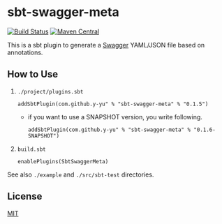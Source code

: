 sbt-swagger-meta
============================

[![Build Status](https://travis-ci.org/y-yu/sbt-swagger-meta.svg?branch=master)](https://travis-ci.org/y-yu/sbt-swagger-meta)
[![Maven Central](https://maven-badges.herokuapp.com/maven-central/com.github.y-yu/sbt-swagger-meta/badge.svg)](https://maven-badges.herokuapp.com/maven-central/com.github.y-yu/sbt-swagger-meta)

This is a sbt plugin to generate a [Swagger](https://swagger.io/) YAML/JSON file based on annotations.

## How to Use

1. `./project/plugins.sbt`

    ```
    addSbtPlugin(com.github.y-yu" % "sbt-swagger-meta" % "0.1.5")
    ```
    - if you want to use a SNAPSHOT version, you write following.
        ```
        addSbtPlugin(com.github.y-yu" % "sbt-swagger-meta" % "0.1.6-SNAPSHOT")
        ```
    
2. `build.sbt`

    ```
    enablePlugins(SbtSwaggerMeta)
    ```

See also `./example` and `./src/sbt-test` directories.

## License

[MIT](https://github.com/y-yu/sbt-swagger-meta/blob/master/LICENSE)
